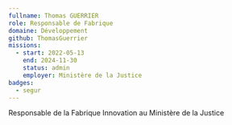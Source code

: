 ```yaml
---
fullname: Thomas GUERRIER
role: Responsable de Fabrique
domaine: Développement
github: ThomasGuerrier
missions:
  - start: 2022-05-13
    end: 2024-11-30
    status: admin
    employer: Ministère de la Justice
badges:
  - segur
---
```

Responsable de la Fabrique Innovation au Ministère de la Justice